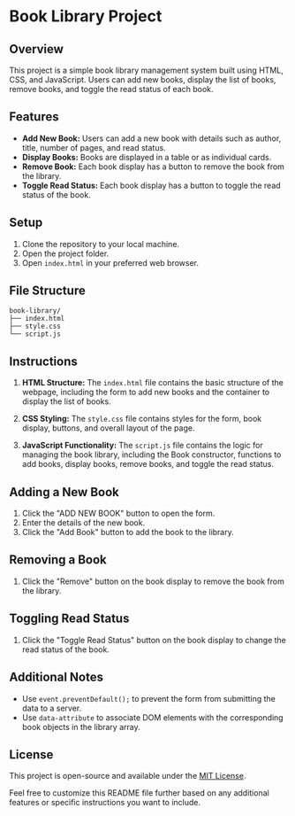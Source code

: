 # Book Library Project

## Overview
This project is a simple book library management system built using HTML, CSS, and JavaScript. Users can add new books, display the list of books, remove books, and toggle the read status of each book.

## Features
- **Add New Book:** Users can add a new book with details such as author, title, number of pages, and read status.
- **Display Books:** Books are displayed in a table or as individual cards.
- **Remove Book:** Each book display has a button to remove the book from the library.
- **Toggle Read Status:** Each book display has a button to toggle the read status of the book.

## Setup
1. Clone the repository to your local machine.
2. Open the project folder.
3. Open `index.html` in your preferred web browser.

## File Structure
```
book-library/
├── index.html
├── style.css
└── script.js
```

## Instructions
1. **HTML Structure:** The `index.html` file contains the basic structure of the webpage, including the form to add new books and the container to display the list of books.

2. **CSS Styling:** The `style.css` file contains styles for the form, book display, buttons, and overall layout of the page.

3. **JavaScript Functionality:** The `script.js` file contains the logic for managing the book library, including the Book constructor, functions to add books, display books, remove books, and toggle the read status.


## Adding a New Book
1. Click the "ADD NEW BOOK" button to open the form.
2. Enter the details of the new book.
3. Click the "Add Book" button to add the book to the library.

## Removing a Book
1. Click the "Remove" button on the book display to remove the book from the library.

## Toggling Read Status
1. Click the "Toggle Read Status" button on the book display to change the read status of the book.

## Additional Notes
- Use `event.preventDefault();` to prevent the form from submitting the data to a server.
- Use `data-attribute` to associate DOM elements with the corresponding book objects in the library array.

## License
This project is open-source and available under the [MIT License](LICENSE).

Feel free to customize this README file further based on any additional features or specific instructions you want to include.
